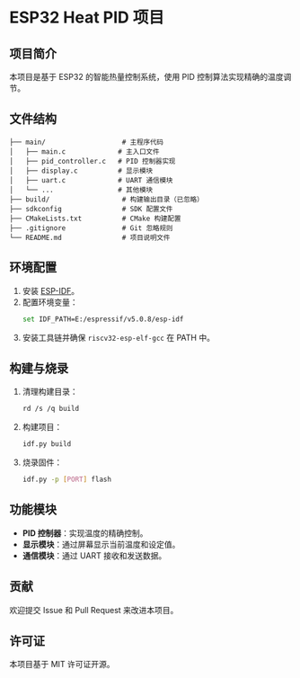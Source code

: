 # ESP32 Heat PID 项目

## 项目简介
本项目是基于 ESP32 的智能热量控制系统，使用 PID 控制算法实现精确的温度调节。

## 文件结构
```
├── main/                   # 主程序代码
│   ├── main.c             # 主入口文件
│   ├── pid_controller.c   # PID 控制器实现
│   ├── display.c          # 显示模块
│   ├── uart.c             # UART 通信模块
│   └── ...                # 其他模块
├── build/                  # 构建输出目录（已忽略）
├── sdkconfig               # SDK 配置文件
├── CMakeLists.txt          # CMake 构建配置
├── .gitignore              # Git 忽略规则
└── README.md               # 项目说明文件
```

## 环境配置
1. 安装 [ESP-IDF](https://docs.espressif.com/projects/esp-idf/en/latest/esp32/get-started/index.html)。
2. 配置环境变量：
   ```sh
   set IDF_PATH=E:/espressif/v5.0.8/esp-idf
   ```
3. 安装工具链并确保 `riscv32-esp-elf-gcc` 在 PATH 中。

## 构建与烧录
1. 清理构建目录：
   ```sh
   rd /s /q build
   ```
2. 构建项目：
   ```sh
   idf.py build
   ```
3. 烧录固件：
   ```sh
   idf.py -p [PORT] flash
   ```

## 功能模块
- **PID 控制器**：实现温度的精确控制。
- **显示模块**：通过屏幕显示当前温度和设定值。
- **通信模块**：通过 UART 接收和发送数据。

## 贡献
欢迎提交 Issue 和 Pull Request 来改进本项目。

## 许可证
本项目基于 MIT 许可证开源。

